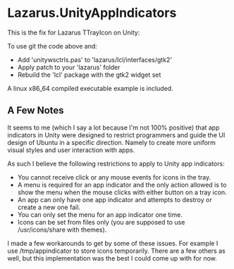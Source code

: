 # Lazarus.UnityAppIndicators

This is the fix for Lazarus TTrayIcon on Unity:

To use git the code above and:

* Add 'unitywsctrls.pas' to 'lazarus/lcl/interfaces/gtk2'
* Apply patch to your 'lazarus' folder
* Rebuild the 'lcl' package with the gtk2 widget set

A linux x86_64 compiled executable example is included.

## A Few Notes

It seems to me (which I say a lot because I'm not 100% positive) that app indicators in Unity were designed to restrict programmers and guide the UI design of Ubuntu in a specific direction. Namely to create more uniform visual styles and user interaction with apps.

As such I believe the following restrictions to apply to Unity app indicators:

* You cannot receive click or any mouse events for icons in the tray.
* A menu is required for an app indicator and the only action allowed is to show the menu when the mouse clicks with either button on a tray icon.
* An app can only have one app indicator and attempts to destroy or create a new one fail.
* You can only set the menu for an app indicator one time.
* Icons can be set from files only (you are supposed to use /usr/icons/share with themes).

I made a few workarounds to get by some of these issues. For example I use /tmp/appindicator to store icons temporarily. There are a few others as well, but this implementation was the best I could come up with for now.
